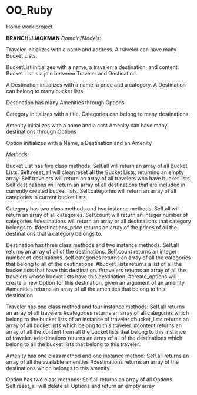 # OO_Ruby
Home work project

**BRANCH:JJACKMAN**
*Domain/Models:*

Traveler initializes with a name and address. 
A traveler can have many Bucket Lists.

BucketList initializes with a name, a traveler, a destination, and content.
Bucket List is a join between Traveler and Destination. 

A Destination initializes with a name, a price and a category.
A Destination can belong to many bucket lists.
   <!-- **added one relationship: -->
Destination has many Amenities through Options

Category initializes with a title.
Categories can belong to many destinations.
 
   <!-- **added two models: -->
Amenity initializes with a name and a cost
Amenity can have many destinations through Options

Option initializes with a Name, a Destination and an Amenity

*Methods:*

Bucket List has five class methods:
    Self.all will return an array of all Bucket Lists.
    Self.reset_all will clear/reset all the Bucket Lists, returning an empty array.
    Self.travelers will return an array of all travelers who have bucket lists.
    Self.destinations will return an array of all destinations that are included in currently created bucket lists.
    Self.categories will return an array of all categories in current bucket lists.

Category has two class methods and two instance methods:
    Self.all will return an array of all categories.
    Self.count will return an integer number of categories
    #destinations will return an array or all destinations that category belongs to.
    #destinations_price returns an array of the prices of all the destinations that a category belongs to.

Destination has three class methods and two instance methods:
    Self.all returns an array of all of the destinations.
    Self.count returns an integer number of destinations.
    self.categories returns an array of all the categories that belong to all of the destinations.
    #bucket_lists returns a list of all the bucket lists that have this destination.
    #travelers returns an array of all the travelers whose bucket lists have this destination.
    <!-- **added two instance methods: -->
    #create_options will create a new Option for this destination, given an argument of an amenity
    #amenities returns an array of all the amenities that belong to this destination

Traveler has one class method and four instance methods:
    Self.all returns an array of all travelers
    #categories returns an array of all categories which belong to the bucket lists of an instance of traveler
    #bucket_lists returns an array of all bucket lists which belong to this traveler.
    #content returns an array of all the content from all the bucket lists that belong to this instance of traveler.
    #destinations returns an array of all of the destinations which belong to all the bucket lists that belong to this traveler.
<!-- **Added two Models with methods: -->

Amenity has one class method and one instance method:
    Self.all returns an array of all the available amenities
    #destinations returns an array of the destinations which belongs to this amenity

Option has two class methods:
    Self.all returns an array of all Options
    Self.reset_all will delete all Options and return an empty array

